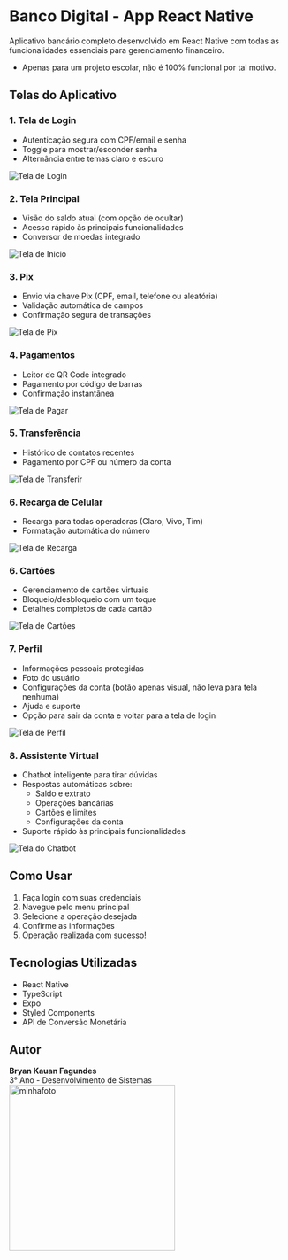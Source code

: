 # Banco Digital - App React Native

Aplicativo bancário completo desenvolvido em React Native com todas as funcionalidades essenciais para gerenciamento financeiro.
- Apenas para um projeto escolar, não é 100% funcional por tal motivo.

## Telas do Aplicativo

### 1. Tela de Login
- Autenticação segura com CPF/email e senha
- Toggle para mostrar/esconder senha
- Alternância entre temas claro e escuro
<img src="BryanMobile/assets/screenshots/login.jpg" alt="Tela de Login">



### 2. Tela Principal
- Visão do saldo atual (com opção de ocultar)
- Acesso rápido às principais funcionalidades
- Conversor de moedas integrado
<img src="BryanMobile/assets/screenshots/inicio.jpg" alt="Tela de Inicio">

### 3. Pix
- Envio via chave Pix (CPF, email, telefone ou aleatória)
- Validação automática de campos
- Confirmação segura de transações
<img src="BryanMobile/assets/screenshots/pix.jpg" alt="Tela de Pix">

### 4. Pagamentos
- Leitor de QR Code integrado
- Pagamento por código de barras
- Confirmação instantânea
<img src="BryanMobile/assets/screenshots/pagamentos.jpg" alt="Tela de Pagar">

### 5. Transferência
- Histórico de contatos recentes
- Pagamento por CPF ou número da conta
<img src="BryanMobile/assets/screenshots/transferir.jpg" alt="Tela de Transferir">

### 6. Recarga de Celular
- Recarga para todas operadoras (Claro, Vivo, Tim)
- Formatação automática do número
<img src="BryanMobile/assets/screenshots/recarga.jpg" alt="Tela de Recarga">

### 6. Cartões
- Gerenciamento de cartões virtuais
- Bloqueio/desbloqueio com um toque
- Detalhes completos de cada cartão
<img src="BryanMobile/assets/screenshots/cartoes.jpg" alt="Tela de Cartões">


### 7. Perfil
- Informações pessoais protegidas
- Foto do usuário
- Configurações da conta (botão apenas visual, não leva para tela nenhuma)
- Ajuda e suporte
- Opção para sair da conta e voltar para a tela de login
<img src="BryanMobile/assets/screenshots/perfil.jpg" alt="Tela de Perfil">

### 8. Assistente Virtual
- Chatbot inteligente para tirar dúvidas
- Respostas automáticas sobre:
  - Saldo e extrato
  - Operações bancárias
  - Cartões e limites
  - Configurações da conta
- Suporte rápido às principais funcionalidades
<img src="BryanMobile/assets/screenshots/chatbot.jpg" alt="Tela do Chatbot">



## Como Usar

1. Faça login com suas credenciais
2. Navegue pelo menu principal
3. Selecione a operação desejada
4. Confirme as informações
5. Operação realizada com sucesso!

## Tecnologias Utilizadas

- React Native
- TypeScript
- Expo
- Styled Components
- API de Conversão Monetária

## Autor

**Bryan Kauan Fagundes**  
3° Ano - Desenvolvimento de Sistemas  
<img src="https://pbs.twimg.com/media/GIzVL0UXMAALjZh.jpg" alt="minhafoto" width="300">
